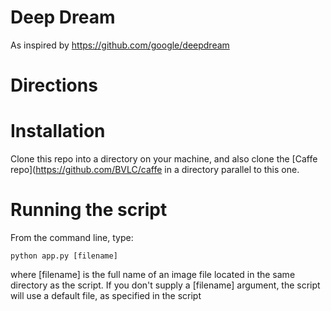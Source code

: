# Deep Dream

As inspired by https://github.com/google/deepdream

# Directions

# Installation

Clone this repo into a directory on your machine, and also clone the [Caffe repo](https://github.com/BVLC/caffe in a directory parallel to this one.

# Running the script

From the command line, type:

`python app.py [filename]`

where [filename] is the full name of an image file located in the same directory as the script. If you don't supply a [filename] argument, the script will use a default file, as specified in the script